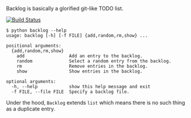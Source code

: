 Backlog is basically a glorified git-like TODO list.

[![Build Status](https://img.shields.io/codeship/3c3bac90-ecbc-0132-3f37-1232bdb5f33c/master.svg)](https://codeship.com/projects/83804)

```
$ python backlog --help
usage: backlog [-h] [-f FILE] {add,random,rm,show} ...

positional arguments:
  {add,random,rm,show}
    add                 Add an entry to the backlog.
    random              Select a random entry from the backlog.
    rm                  Remove entries in the backlog.
    show                Show entries in the backlog.

optional arguments:
  -h, --help            show this help message and exit
  -f FILE, --file FILE  Specify a backlog file.
```

Under the hood, `Backlog` extends `list` which means there is no such thing as a duplicate entry.
